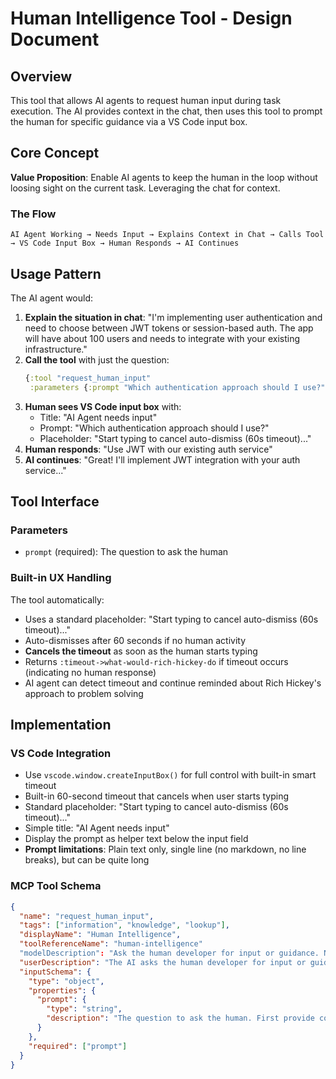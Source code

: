 # Human Intelligence Tool - Design Document

## Overview

This tool that allows AI agents to request human input during task execution. The AI provides context in the chat, then uses this tool to prompt the human for specific guidance via a VS Code input box.

## Core Concept

**Value Proposition**: Enable AI agents to keep the human in the loop without loosing sight on the current task. Leveraging  the chat for context.

### The Flow

```
AI Agent Working → Needs Input → Explains Context in Chat → Calls Tool → VS Code Input Box → Human Responds → AI Continues
```

## Usage Pattern

The AI agent would:

1. **Explain the situation in chat**: "I'm implementing user authentication and need to choose between JWT tokens or session-based auth. The app will have about 100 users and needs to integrate with your existing infrastructure."
2. **Call the tool** with just the question:
   ```clojure
   {:tool "request_human_input"
    :parameters {:prompt "Which authentication approach should I use?"}}
   ```
3. **Human sees VS Code input box** with:
   - Title: "AI Agent needs input"
   - Prompt: "Which authentication approach should I use?"
   - Placeholder: "Start typing to cancel auto-dismiss (60s timeout)..."
4. **Human responds**: "Use JWT with our existing auth service"
5. **AI continues**: "Great! I'll implement JWT integration with your auth service..."

## Tool Interface

### Parameters
- `prompt` (required): The question to ask the human

### Built-in UX Handling
The tool automatically:
- Uses a standard placeholder: "Start typing to cancel auto-dismiss (60s timeout)..."
- Auto-dismisses after 60 seconds if no human activity
- **Cancels the timeout** as soon as the human starts typing
- Returns `:timeout->what-would-rich-hickey-do` if timeout occurs (indicating no human response)
- AI agent can detect timeout and continue reminded about Rich Hickey's approach to problem solving

## Implementation

### VS Code Integration
- Use `vscode.window.createInputBox()` for full control with built-in smart timeout
- Built-in 60-second timeout that cancels when user starts typing
- Standard placeholder: "Start typing to cancel auto-dismiss (60s timeout)..."
- Simple title: "AI Agent needs input"
- Display the prompt as helper text below the input field
- **Prompt limitations**: Plain text only, single line (no markdown, no line breaks), but can be quite long

### MCP Tool Schema
```json
{
  "name": "request_human_input",
  "tags": ["information", "knowledge", "lookup"],
  "displayName": "Human Intelligence",
  "toolReferenceName": "human-intelligence"
  "modelDescription": "Ask the human developer for input or guidance. Need to think about a thing together with someone? Would you benefit from clarification? Is there some domain knowledge you need? Use this tool to request input from the human.\n\n## Tool flow\nAI Agent Working → Agent Needs Input → Agents Explains Context in Chat → Calls Tool → VS Code Input Box → Human Responds → AI Continues, better informed.",
  "userDescription": "The AI asks the human developer for input or guidance",
  "inputSchema": {
    "type": "object",
    "properties": {
      "prompt": {
        "type": "string",
        "description": "The question to ask the human. First provide context in the chat, this prompt is for framing the question."
      }
    },
    "required": ["prompt"]
  }
}
```

